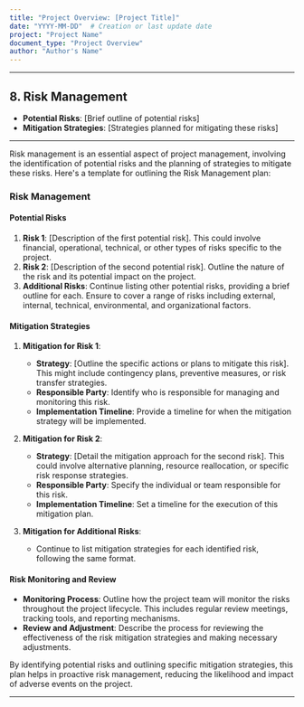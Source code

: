 ```yaml
---
title: "Project Overview: [Project Title]"
date: "YYYY-MM-DD"  # Creation or last update date
project: "Project Name"
document_type: "Project Overview"
author: "Author's Name"
---
```

---
## 8. Risk Management

- **Potential Risks**: [Brief outline of potential risks]
- **Mitigation Strategies**: [Strategies planned for mitigating these risks]

---
Risk management is an essential aspect of project management, involving the identification of potential risks and the planning of strategies to mitigate these risks. Here's a template for outlining the Risk Management plan:

### Risk Management

#### Potential Risks
1. **Risk 1**: [Description of the first potential risk]. This could involve financial, operational, technical, or other types of risks specific to the project.
2. **Risk 2**: [Description of the second potential risk]. Outline the nature of the risk and its potential impact on the project.
3. **Additional Risks**: Continue listing other potential risks, providing a brief outline for each. Ensure to cover a range of risks including external, internal, technical, environmental, and organizational factors.

#### Mitigation Strategies
1. **Mitigation for Risk 1**:
   - **Strategy**: [Outline the specific actions or plans to mitigate this risk]. This might include contingency plans, preventive measures, or risk transfer strategies.
   - **Responsible Party**: Identify who is responsible for managing and monitoring this risk.
   - **Implementation Timeline**: Provide a timeline for when the mitigation strategy will be implemented.

2. **Mitigation for Risk 2**:
   - **Strategy**: [Detail the mitigation approach for the second risk]. This could involve alternative planning, resource reallocation, or specific risk response strategies.
   - **Responsible Party**: Specify the individual or team responsible for this risk.
   - **Implementation Timeline**: Set a timeline for the execution of this mitigation plan.

3. **Mitigation for Additional Risks**:
   - Continue to list mitigation strategies for each identified risk, following the same format.

#### Risk Monitoring and Review
- **Monitoring Process**: Outline how the project team will monitor the risks throughout the project lifecycle. This includes regular review meetings, tracking tools, and reporting mechanisms.
- **Review and Adjustment**: Describe the process for reviewing the effectiveness of the risk mitigation strategies and making necessary adjustments.

By identifying potential risks and outlining specific mitigation strategies, this plan helps in proactive risk management, reducing the likelihood and impact of adverse events on the project.

---
